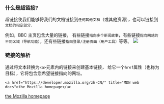 ### 什么是超链接?
超链接使我们能够将我们的文档链接到`任何其他文档`（或其他资源），也可以链接到`文档的指定部分`.

例如，BBC 主页包含大量的链接， 有些链接`指向多个新闻故事`，有些链接`指向网站的不同区域（导航功能）`，还有些链接`指向登录/注册页面（用户工具）`等等。
![](http://pt2sht59w.bkt.clouddn.com/blog_imgs/bbc_homepage.png)

### 链接的解析
通过将文本转换为`<a>`元素内的链接来创建基本链接， 给它一个`href`属性（也称为目标），它将包含您希望链接指向的网址。
```
<a href="https://developer.mozilla.org/zh-CN/" title="MDN web docs">the Mozilla homepage</a>
```
<a href="https://developer.mozilla.org/zh-CN/" title="MDN web docs">the Mozilla homepage</a>